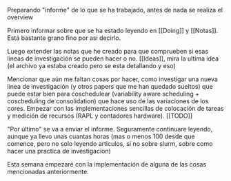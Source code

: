 Preparando "informe" de lo que se ha trabajado, antes de nada se realiza el overview

Primero informar sobre que se ha estado leyendo en [[Doing]] y [[Notas]]. Está bastante grano fino por asi decirlo.

Luego extender las notas que he creado para que comprueben si esas lineas de investigación se pueden hacer o no.
[[Ideas]], mira la ultima idea
(el archivo ya estaba creado pero se esta detallando y eso)

Mencionar que aún me faltan cosas por hacer, como investigar una nueva linea de investigación (y otros papers que me han quedado sueltos) que puede estar bien para coschedulear (variability aware scheduling + coscheduling de consolidation) que hace uso de las variaciones de los cores. 
Empezar con las implementaciones sencillas de colocación de tareas y medición de recursos (RAPL y contadores hardware).
[[TODO]]

"Por último" se va a enviar el informe. Seguramente continuare leyendo, aunque ya llevo unas cuantas horas (mas o menos 100 desde que comence, pero no solo leyendo articulos, si no sobre slurm, sobre como hacer una practica de investigacion)

Esta semana empezaré con la implementación de alguna de las cosas mencionadas anteriormente.

